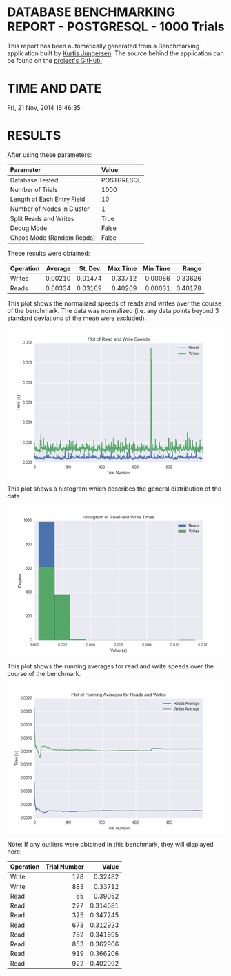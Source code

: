 DATABASE BENCHMARKING REPORT - POSTGRESQL - 1000 Trials
=========================================

This report has been automatically generated from a Benchmarking application
built by [Kurtis Jungersen](http://kmjungersen.com).  The source behind the application can be found on the [project's GitHub.](https://github.com/kmjungersen/DB-Benchmarking)

TIME AND DATE
=============

Fri, 21 Nov, 2014 16:46:35


RESULTS
=======

After using these parameters:

| Parameter                  | Value      |
|:---------------------------|:-----------|
| Database Tested            | POSTGRESQL |
| Number of Trials           | 1000       |
| Length of Each Entry Field | 10         |
| Number of Nodes in Cluster | 1          |
| Split Reads and Writes     | True       |
| Debug Mode                 | False      |
| Chaos Mode (Random Reads)  | False      |

These results were obtained:

| Operation   |   Average |   St. Dev. |   Max Time |   Min Time |   Range |
|:------------|----------:|-----------:|-----------:|-----------:|--------:|
| Writes      |   0.00210 |    0.01474 |    0.33712 |    0.00086 | 0.33626 |
| Reads       |   0.00334 |    0.03169 |    0.40209 |    0.00031 | 0.40178 |

This plot shows the normalized speeds of reads and writes over the course of the benchmark.  The data was normalized (i.e. any data points beyond 3 standard deviations of the mean were excluded).

![Alt text](images/POSTGRESQL-Nov21-2014-16:46:35-rw.png "rw")

This plot shows a histogram which describes the general distribution of the data.

![Alt text](images/POSTGRESQL-Nov21-2014-16:46:35-stats.png "stats")

This plot shows the running averages for read and write speeds over the course of the benchmark.

![Alt text](images/POSTGRESQL-Nov21-2014-16:46:35-running_averages.png "running_averages")

Note: If any outliers were obtained in this benchmark, they will displayed here:

| Operation   |   Trial Number |    Value |
|:------------|---------------:|---------:|
| Write       |            178 | 0.32482  |
| Write       |            883 | 0.33712  |
| Read        |             65 | 0.39052  |
| Read        |            227 | 0.314681 |
| Read        |            325 | 0.347245 |
| Read        |            673 | 0.312923 |
| Read        |            782 | 0.341695 |
| Read        |            853 | 0.362906 |
| Read        |            919 | 0.366206 |
| Read        |            922 | 0.402092 |